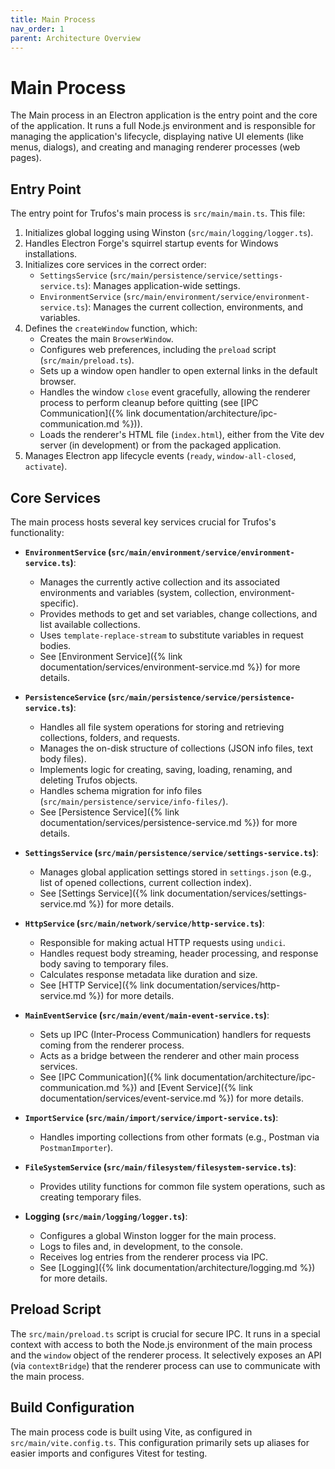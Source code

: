 ```yaml
---
title: Main Process
nav_order: 1
parent: Architecture Overview
---
```


# Main Process

The Main process in an Electron application is the entry point and the core of the application. It runs a full Node.js environment and is responsible for managing the application's lifecycle, displaying native UI elements (like menus, dialogs), and creating and managing renderer processes (web pages).

## Entry Point

The entry point for Trufos's main process is `src/main/main.ts`. This file:
1.  Initializes global logging using Winston (`src/main/logging/logger.ts`).
2.  Handles Electron Forge's squirrel startup events for Windows installations.
3.  Initializes core services in the correct order:
    *   `SettingsService` (`src/main/persistence/service/settings-service.ts`): Manages application-wide settings.
    *   `EnvironmentService` (`src/main/environment/service/environment-service.ts`): Manages the current collection, environments, and variables.
4.  Defines the `createWindow` function, which:
    *   Creates the main `BrowserWindow`.
    *   Configures web preferences, including the `preload` script (`src/main/preload.ts`).
    *   Sets up a window open handler to open external links in the default browser.
    *   Handles the window `close` event gracefully, allowing the renderer process to perform cleanup before quitting (see [IPC Communication]({% link documentation/architecture/ipc-communication.md %})).
    *   Loads the renderer's HTML file (`index.html`), either from the Vite dev server (in development) or from the packaged application.
5.  Manages Electron app lifecycle events (`ready`, `window-all-closed`, `activate`).

## Core Services

The main process hosts several key services crucial for Trufos's functionality:

*   **`EnvironmentService` (`src/main/environment/service/environment-service.ts`)**:
    *   Manages the currently active collection and its associated environments and variables (system, collection, environment-specific).
    *   Provides methods to get and set variables, change collections, and list available collections.
    *   Uses `template-replace-stream` to substitute variables in request bodies.
    *   See [Environment Service]({% link documentation/services/environment-service.md %}) for more details.

*   **`PersistenceService` (`src/main/persistence/service/persistence-service.ts`)**:
    *   Handles all file system operations for storing and retrieving collections, folders, and requests.
    *   Manages the on-disk structure of collections (JSON info files, text body files).
    *   Implements logic for creating, saving, loading, renaming, and deleting Trufos objects.
    *   Handles schema migration for info files (`src/main/persistence/service/info-files/`).
    *   See [Persistence Service]({% link documentation/services/persistence-service.md %}) for more details.

*   **`SettingsService` (`src/main/persistence/service/settings-service.ts`)**:
    *   Manages global application settings stored in `settings.json` (e.g., list of opened collections, current collection index).
    *   See [Settings Service]({% link documentation/services/settings-service.md %}) for more details.

*   **`HttpService` (`src/main/network/service/http-service.ts`)**:
    *   Responsible for making actual HTTP requests using `undici`.
    *   Handles request body streaming, header processing, and response body saving to temporary files.
    *   Calculates response metadata like duration and size.
    *   See [HTTP Service]({% link documentation/services/http-service.md %}) for more details.

*   **`MainEventService` (`src/main/event/main-event-service.ts`)**:
    *   Sets up IPC (Inter-Process Communication) handlers for requests coming from the renderer process.
    *   Acts as a bridge between the renderer and other main process services.
    *   See [IPC Communication]({% link documentation/architecture/ipc-communication.md %}) and [Event Service]({% link documentation/services/event-service.md %}) for more details.

*   **`ImportService` (`src/main/import/service/import-service.ts`)**:
    *   Handles importing collections from other formats (e.g., Postman via `PostmanImporter`).

*   **`FileSystemService` (`src/main/filesystem/filesystem-service.ts`)**:
    *   Provides utility functions for common file system operations, such as creating temporary files.

*   **Logging (`src/main/logging/logger.ts`)**:
    *   Configures a global Winston logger for the main process.
    *   Logs to files and, in development, to the console.
    *   Receives log entries from the renderer process via IPC.
    *   See [Logging]({% link documentation/architecture/logging.md %}) for more details.

## Preload Script

The `src/main/preload.ts` script is crucial for secure IPC. It runs in a special context with access to both the Node.js environment of the main process and the `window` object of the renderer process. It selectively exposes an API (via `contextBridge`) that the renderer process can use to communicate with the main process.

## Build Configuration

The main process code is built using Vite, as configured in `src/main/vite.config.ts`. This configuration primarily sets up aliases for easier imports and configures Vitest for testing. 